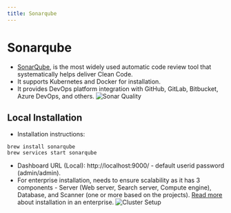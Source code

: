 ```yaml
---
title: Sonarqube
---
```

# Sonarqube
- [SonarQube](https://www.sonarqube.org/), is the most widely used automatic code review tool that systematically helps deliver Clean Code.
- It supports Kubernetes and Docker for installation.
- It provides DevOps platform integration with GitHub, GitLab, Bitbucket, Azure DevOps, and others.
![Sonar Quality](https://docs.sonarqube.org/9.6/images/dev-cycle.png)

## Local Installation
- Installation instructions:
```
brew install sonarqube
brew services start sonarqube
```
- Dashboard URL (Local): http://localhost:9000/ - default userid password (admin/admin).
- For enterprise installation, needs to ensure scalability as it has 3 components - Server (Web server, Search server, Compute engine), Database, and Scanner (one or more based on the projects). [Read more](https://docs.sonarqube.org/latest/setup/install-server/) about installation in an enterprise.
![Cluster Setup](https://docs.sonarqube.org/9.6/images/SQ-instance-components.png)